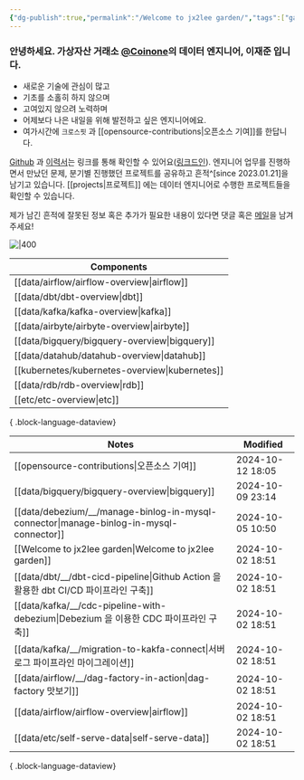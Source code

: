 ```yaml
---
{"dg-publish":true,"permalink":"/Welcome to jx2lee garden/","tags":["gardenEntry"],"dgEnableSearch":true,"noteIcon":"","created":"2024-10-02T18:51:46.475+09:00"}
---
```




### 안녕하세요. 가상자산 거래소 [@Coinone](https://coinone.co.kr/)의 데이터 엔지니어, 이재준 입니다.

- 새로운 기술에 관심이 많고
- 기초를 소홀히 하지 않으며
- 고여있지 않으려 노력하며
- 어제보다 나은 내일을 위해 발전하고 싶은 엔지니어에요.
- 여가시간에 `크로스핏` 과 [[opensource-contributions\|오픈소스 기여]]를 한답니다.


[Github](https://github.com/jx2lee) 과 [이력서](https://github.com/jx2lee/resume/blob/main/resume-kr.pdf)는 링크를 통해 확인할 수 있어요([링크드인](https://www.linkedin.com/in/jx2lee/)). 엔지니어 업무를 진행하면서 만났던 문제, 분기별 진행했던 프로젝트를 공유하고 흔적^[since 2023.01.21]을 남기고 있습니다. [[projects\|프로젝트]] 에는 데이터 엔지니어로 수행한 프로젝트들을 확인할 수 있습니다.

제가 남긴 흔적에 잘못된 정보 혹은 추가가 필요한 내용이 있다면 댓글 혹은 [메일](malito:dev.jaejun.lee.1991@gamil.com)을 남겨주세요!


![|400](https://i.imgur.com/EfyC7Gg.jpeg)

| Components                                        |
| ------------------------------------------------- |
| [[data/airflow/airflow-overview\|airflow]]     |
| [[data/dbt/dbt-overview\|dbt]]                 |
| [[data/kafka/kafka-overview\|kafka]]           |
| [[data/airbyte/airbyte-overview\|airbyte]]     |
| [[data/bigquery/bigquery-overview\|bigquery]]  |
| [[data/datahub/datahub-overview\|datahub]]     |
| [[kubernetes/kubernetes-overview\|kubernetes]] |
| [[data/rdb/rdb-overview\|rdb]]                 |
| [[etc/etc-overview\|etc]]                      |

{ .block-language-dataview}


| Notes                                                                                      | Modified         |
| ------------------------------------------------------------------------------------------ | ---------------- |
| [[opensource-contributions\|오픈소스 기여]]                                                   | 2024-10-12 18:05 |
| [[data/bigquery/bigquery-overview\|bigquery]]                                           | 2024-10-09 23:14 |
| [[data/debezium/__/manage-binlog-in-mysql-connector\|manage-binlog-in-mysql-connector]] | 2024-10-05 10:50 |
| [[Welcome to jx2lee garden\|Welcome to jx2lee garden]]                                  | 2024-10-02 18:51 |
| [[data/dbt/__/dbt-cicd-pipeline\|Github Action 을 활용한 dbt CI/CD 파이프라인 구축]]               | 2024-10-02 18:51 |
| [[data/kafka/__/cdc-pipeline-with-debezium\|Debezium 을 이용한 CDC 파이프라인 구축]]               | 2024-10-02 18:51 |
| [[data/kafka/__/migration-to-kakfa-connect\|서버로그 파이프라인 마이그레이션]]                         | 2024-10-02 18:51 |
| [[data/airflow/__/dag-factory-in-action\|dag-factory 맛보기]]                              | 2024-10-02 18:51 |
| [[data/airflow/airflow-overview\|airflow]]                                              | 2024-10-02 18:51 |
| [[data/etc/self-serve-data\|self-serve-data]]                                           | 2024-10-02 18:51 |

{ .block-language-dataview}